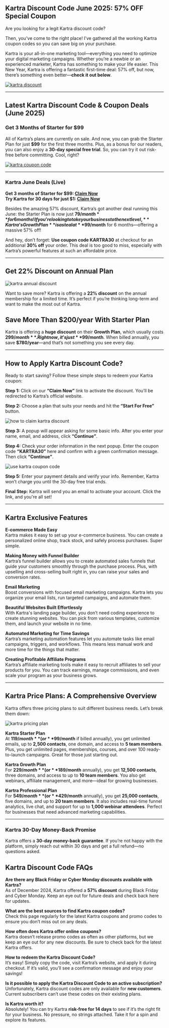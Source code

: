 ## Kartra Discount Code June 2025: 57% OFF Special Coupon

Are you looking for a legit Kartra discount code?

Then, you’ve come to the right place! I’ve gathered all the working Kartra coupon codes so you can save big on your purchase.

Kartra is your all-in-one marketing tool—everything you need to optimize your digital marketing campaigns. Whether you’re a newbie or an experienced marketer, Kartra has something to make your life easier. This New Year, Kartra is offering a fantastic first-time deal: 57% off, but now, there’s something even better—**check it out below**.

[![kartra discount](https://github.com/user-attachments/assets/678296a0-1981-4bed-9a51-acde73b82649)](https://try.kartra.com/xq5u4lh0iu83-b03rk)

---

## Latest Kartra Discount Code & Coupon Deals (June 2025)  

### Get 3 Months of Starter for $99

All of Kartra’s plans are currently on sale. And now, you can grab the Starter Plan for just **$99** for the first three months. Plus, as a bonus for our readers, you can also enjoy a **30-day special free trial**. So, you can try it out risk-free before committing. Cool, right?

[![kartra coupon code](https://github.com/user-attachments/assets/9d4a2655-19f4-43e8-89c1-0bb491cfab89)](https://try.kartra.com/xq5u4lh0iu83-b03rk)

---

### Kartra June Deals (Live)

**Get 3 months of Starter for $99: [Claim Now](https://try.kartra.com/xq5u4lh0iu83-b03rk)**  
**Try Kartra for 30 days for just $1: [Claim Now](https://try.kartra.com/xq5u4lh0iu83-b03rk)**

Besides the amazing 57% discount, Kartra’s got another deal running this June: the Starter Plan is now just **$79/month** for 6 months! If you’re looking to take your business to the next level, **Kartra’s Growth Plan** is a steal at **$99/month** for 6 months—offering a massive 57% off!

And hey, don’t forget: **Use coupon code KARTRA30** at checkout for an additional **30% off** your order. This deal is too good to miss, especially with Kartra’s powerful features at such an affordable price. 

---

## Get 22% Discount on Annual Plan  

![kartra annual discount](https://github.com/user-attachments/assets/7d375768-780d-4bcf-a7f4-36d7784a4c03)

Want to save more? Kartra is offering a **22% discount** on the annual membership for a limited time. It’s perfect if you’re thinking long-term and want to make the most out of Kartra.

## Save More Than $200/year With Starter Plan  
Kartra is offering a **huge discount** on their **Growth Plan**, which usually costs **$299/month**. Right now, it’s just **$99/month**. When billed annually, you save **$780/year**—and that’s not something you see every day.

---

## How to Apply Kartra Discount Code?  
Ready to start saving? Follow these simple steps to redeem your Kartra coupon:

**Step 1:** Click on our **“Claim Now”** link to activate the discount. You’ll be redirected to Kartra’s official website.

**Step 2:** Choose a plan that suits your needs and hit the **“Start For Free”** button.

![how to claim kartra discount](https://github.com/user-attachments/assets/4b3daa6b-37b9-484c-864d-0584a22cebf1)

**Step 3:** A popup will appear asking for some basic info. After you enter your name, email, and address, click **“Continue”**.

**Step 4:** Check your order information in the next popup. Enter the coupon code **“KARTRA30”** here and confirm with a green confirmation message. Then click **“Continue”**.

![use kartra coupon code](https://github.com/user-attachments/assets/73c297b7-8e4d-4d2e-af55-2d5a20a45bd0)

**Step 5:** Enter your payment details and verify your info. Remember, Kartra won’t charge you until the 30-day free trial ends.

**Final Step:** Kartra will send you an email to activate your account. Click the link, and you're all set!

---

## Kartra Exclusive Features  

**E-commerce Made Easy**  
Kartra makes it easy to set up your e-commerce business. You can create a personalized online shop, track stock, and safely process purchases. Super simple.

**Making Money with Funnel Builder**  
Kartra’s funnel builder allows you to create automated sales funnels that guide your customers smoothly through the purchase process. Plus, with upselling and cross-selling built right in, you can raise your sales and conversion rates.

**Email Marketing**  
Boost conversions with focused email marketing campaigns. Kartra lets you organize your email lists, run targeted campaigns, and automate them.

**Beautiful Websites Built Effortlessly**  
With Kartra's landing page builder, you don’t need coding experience to create stunning websites. You can pick from various templates, customize them, and launch your website in no time.

**Automated Marketing for Time Savings**  
Kartra’s marketing automation features let you automate tasks like email campaigns, triggers, and workflows. This means less manual work and more time for the things that matter.

**Creating Profitable Affiliate Programs**  
Kartra’s affiliate marketing tools make it easy to recruit affiliates to sell your products for you. You can track earnings, manage commissions, and even scale your program as your business grows.

---

## Kartra Price Plans: A Comprehensive Overview  
Kartra offers three pricing plans to suit different business needs. Let’s break them down:

![kartra pricing plan](https://github.com/user-attachments/assets/ede358c4-8076-4628-83c6-966f065a9c4f)

**Kartra Starter Plan**  
At **$119/month** (or **$99/month** if billed annually), you get unlimited emails, up to **2,500 contacts**, one domain, and access to **5 team members**. Plus, you get unlimited pages, memberships, courses, and over 100 ready-to-launch campaigns. Great for those just starting out.

**Kartra Growth Plan**  
For **$229/month** (or **$189/month** annually), you get **12,500 contacts**, three domains, and access to up to **10 team members**. You also get webinars, affiliate management, and more—ideal for growing businesses.

**Kartra Professional Plan**  
For **$549/month** (or **$429/month** annually), you get **25,000 contacts**, five domains, and up to **20 team members**. It also includes real-time funnel analytics, live chat, and support for up to **1,000 webinar attendees**. Perfect for businesses that need advanced marketing capabilities.

---

### Kartra 30-Day Money-Back Promise  
Kartra offers a **30-day money-back guarantee**. If you’re not happy with the platform, simply reach out within 30 days and get a full refund—no questions asked.

## Kartra Discount Code FAQs  

**Are there any Black Friday or Cyber Monday discounts available with Kartra?**  
As of December 2024, Kartra offered a **57% discount** during Black Friday and Cyber Monday. Keep an eye out for future deals and check back here for updates.

**What are the best sources to find Kartra coupon codes?**  
Check this page regularly for the latest Kartra coupons and promo codes to ensure you don’t miss out on any deals.

**How often does Kartra offer online coupons?**  
Kartra doesn’t release promo codes as often as other platforms, but we keep an eye out for any new discounts. Be sure to check back for the latest Kartra offers.

**How to redeem the Kartra Discount Code?**  
It’s easy! Simply copy the code, visit Kartra’s website, and apply it during checkout. If it’s valid, you’ll see a confirmation message and enjoy your savings!

**Is it possible to apply the Kartra Discount Code to an active subscription?**  
Unfortunately, Kartra discount codes are only available for **new customers**. Current subscribers can’t use these codes on their existing plans.

**Is Kartra worth it?**  
Absolutely! You can try Kartra **risk-free for 14 days** to see if it’s the right fit for your business. No pressure, no strings attached. Take it for a spin and explore its features.
